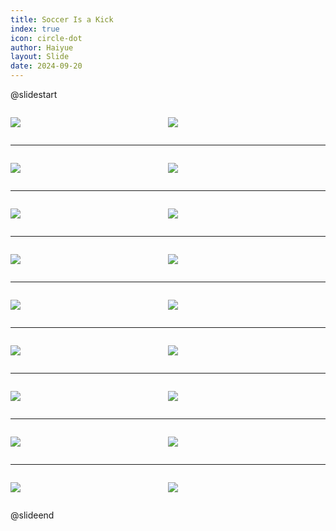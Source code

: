 ```yaml
---
title: Soccer Is a Kick
index: true
icon: circle-dot
author: Haiyue
layout: Slide
date: 2024-09-20
---
```

 
@slidestart

<div style="display:flex">
<div style="flex:1">

![](/data/english/reading/Level-K/Soccer%20Is%20a%20Kick/001.png)
</div>
<div style="flex:1">

![](/data/english/reading/Level-K/Soccer%20Is%20a%20Kick/002.png)
</div>
</div>

---

<div style="display:flex">
<div style="flex:1">

![](/data/english/reading/Level-K/Soccer%20Is%20a%20Kick/003.png)
</div>
<div style="flex:1">

![](/data/english/reading/Level-K/Soccer%20Is%20a%20Kick/004.png)
</div>
</div>

---

<div style="display:flex">
<div style="flex:1">

![](/data/english/reading/Level-K/Soccer%20Is%20a%20Kick/005.png)
</div>
<div style="flex:1">

![](/data/english/reading/Level-K/Soccer%20Is%20a%20Kick/006.png)
</div>
</div>

---

<div style="display:flex">
<div style="flex:1">

![](/data/english/reading/Level-K/Soccer%20Is%20a%20Kick/007.png)
</div>
<div style="flex:1">

![](/data/english/reading/Level-K/Soccer%20Is%20a%20Kick/008.png)
</div>
</div>

---

<div style="display:flex">
<div style="flex:1">

![](/data/english/reading/Level-K/Soccer%20Is%20a%20Kick/009.png)
</div>
<div style="flex:1">

![](/data/english/reading/Level-K/Soccer%20Is%20a%20Kick/010.png)
</div>
</div>

---

<div style="display:flex">
<div style="flex:1">

![](/data/english/reading/Level-K/Soccer%20Is%20a%20Kick/011.png)
</div>
<div style="flex:1">

![](/data/english/reading/Level-K/Soccer%20Is%20a%20Kick/012.png)
</div>
</div>

---

<div style="display:flex">
<div style="flex:1">

![](/data/english/reading/Level-K/Soccer%20Is%20a%20Kick/013.png)
</div>
<div style="flex:1">

![](/data/english/reading/Level-K/Soccer%20Is%20a%20Kick/014.png)
</div>
</div>

---

<div style="display:flex">
<div style="flex:1">

![](/data/english/reading/Level-K/Soccer%20Is%20a%20Kick/015.png)
</div>
<div style="flex:1">

![](/data/english/reading/Level-K/Soccer%20Is%20a%20Kick/016.png)
</div>
</div>

---

<div style="display:flex">
<div style="flex:1">

![](/data/english/reading/Level-K/Soccer%20Is%20a%20Kick/017.png)
</div>
<div style="flex:1">

![](/data/english/reading/Level-K/Soccer%20Is%20a%20Kick/018.png)
</div>
</div>

@slideend